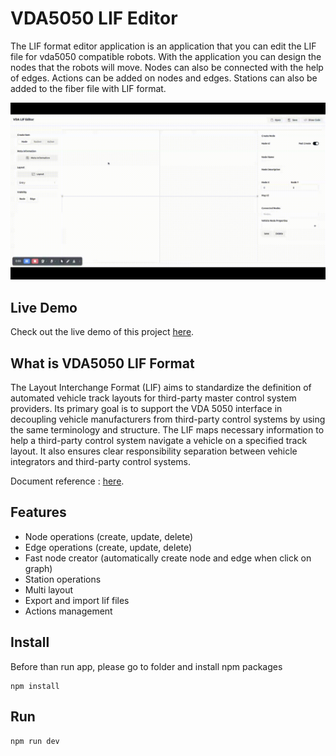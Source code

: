 # VDA5050 LIF Editor 
The LIF format editor application is an application that you can edit the LIF file for vda5050 compatible robots. With the application you can design the nodes that the robots will move. Nodes can also be connected with the help of edges. Actions can be added on nodes and edges. Stations can also be added to the fiber file with LIF format.

![vda](./docs/VDA%20Lif%20Editor.gif)

## Live Demo
Check out the live demo of this project [here](https://vda5050-lif-editor.vercel.app/).

## What is VDA5050 LIF Format 
The Layout Interchange Format (LIF) aims to standardize the definition of automated vehicle track layouts for third-party master control system providers. Its primary goal is to support the VDA 5050 interface in decoupling vehicle manufacturers from third-party control systems by using the same terminology and structure. The LIF maps necessary information to help a third-party control system navigate a vehicle on a specified track layout. It also ensures clear responsibility separation between vehicle integrators and third-party control systems.

Document reference :  [here](https://vdma.org/documents/34570/3317035/FuI_Guideline_LIF_GB.pdf/779bc75c-9525-8d13-412e-fff82bc6ab39?t=1710513623026).

## Features
- Node operations (create, update, delete) 
- Edge operations (create, update, delete)
- Fast node creator (automatically create node and edge when click on graph)
- Station operations
- Multi layout
- Export and import lif files 
- Actions management 

## Install
Before than run app, please go to folder and install npm packages 
``` 
npm install 
```

## Run 
```
npm run dev
```
